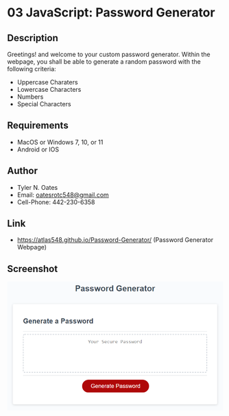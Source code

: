# 03 JavaScript: Password Generator

## Description
Greetings! and welcome to your custom password generator. Within the webpage, you shall be able to generate a random password with the following criteria:
* Uppercase Charaters
* Lowercase Characters
* Numbers
* Special Characters

## Requirements
* MacOS or Windows 7, 10, or 11
* Android or IOS

## Author

* Tyler N. Oates
* Email: oatesrotc548@gmail.com
* Cell-Phone: 442-230-6358


## Link
* https://atlas548.github.io/Password-Generator/ (Password Generator Webpage)






## Screenshot

![The Password Generator application displays a red button to "Generate Password".](./Assets/03-javascript-homework-demo.png)


